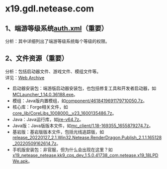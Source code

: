 # x19.gdl.netease.com
## 1、端游等级系统[auth.xml](http://x19.gdl.netease.com/auth.xml)（重要）
分析：其中详细列出了端游等级系统每个等级的权限。
## 2、文件资源（重要）
分析：包括启动器文件、游戏文件、模组文件等。  
详见：[Web Archive](https://web.archive.org/web/*/http://x19.gdl.netease.com/*)  
* 启动器安装包：端游版启动器安装包，也包括修复工具和开发者启动器，如[MCLauncher_1.14.0.36188.exe](https://x19.gdl.netease.com/MCLauncher_1.14.0.36188.exe)。
* 模组：Java版内置模组，如[component/4618419691179710050.7z](https://x19.gdl.netease.com/component/4618419691179710050.7z)。
* 核心库：Forge相关文件，如[core_lib/CoreLibs_1008000__v23_1600135486.7z](https://x19.gdl.netease.com/core_lib/CoreLibs_1008000__v23_1600135486.7z)。
* Java：Java运行库，如[jre-v64.7z](https://x19.gdl.netease.com/jre-v64.7z)。
* Java版：Java版版本文件，如[mc_client/1.18-169355_1655879274.7z](https://x19.gdl.netease.com/mc_client/1.18-169355_1655879274.7z)。
* 基岩版：基岩版版本文件，包括光线追踪版，如[release_20220127_2.1.Win32.Netease.RenderDragon.Publish_2.1.1.165128_20220509162614.7z](https://x19.gdl.netease.com/release_20220127_2.1.Win32.Netease.RenderDragon.Publish_2.1.1.165128_20220509162614.7z)。
* 手机版安装包：非官服，但为什么会出现在这里？如[x19_netease_netease.kk9_cps_dev_1.5.0.41738_com.netease.x19_18LPDWe.apk](https://x19.gdl.netease.com/x19_netease_netease.kk9_cps_dev_1.5.0.41738_com.netease.x19_18LPDWe.apk)。
